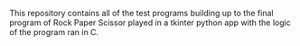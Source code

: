 This repository contains all of the test programs building up to the final program of Rock Paper Scissor played in a tkinter python app with the logic of the program ran in C.
